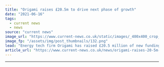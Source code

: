 ```yaml
---
title: "Origami raises £20.5m to drive next phase of growth"
date: "2021-06-16"
tags: 
  - current news
  - news
source: "current news"
image_url: "https://www.current-news.co.uk/static/images/_400x400_crop_center-center/Origami-Fundraise-led-by-Barclays-credit-Origami.png"
image_fp: "/assets/img/post_thumbnails/132.png"
lead: "Energy tech firm Origami has raised £20.5 million of new funding to drive its next phase of growth."
article_url: "https://www.current-news.co.uk/news/origami-raises-20-5m-to-drive-next-phase-of-growth?utm_source=rss-feeds&utm_medium=rss&utm_campaign=rss"
---
```


---
